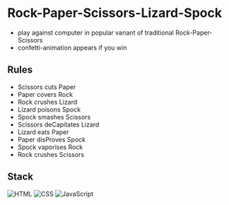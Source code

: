 # Rock-Paper-Scissors-Lizard-Spock

* play against computer in popular variant of traditional Rock-Paper-Scissors
* confetti-animation appears if you win

## Rules

* Scissors cuts Paper
* Paper covers Rock
* Rock crushes Lizard
* Lizard poisons Spock
* Spock smashes Scissors
* Scissors deCapitates Lizard
* Lizard eats Paper
* Paper disProves Spock
* Spock vaporises Rock
* Rock crushes Scissors

## Stack

![HTML](https://img.shields.io/badge/-HTML-E34F26?style=flat-square&logo=html5&logoColor=white)
![CSS](https://img.shields.io/badge/-CSS-1572B6?style=flat-square&logo=css3)
![JavaScript](https://img.shields.io/badge/-JavaScript-F7DF1E?style=flat-square&logo=javascript&logoColor=black)